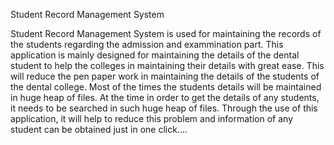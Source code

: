 Student Record Management System

Student Record Management System is used for maintaining the records of the students regarding the admission and exammination part. This application is mainly designed for maintaining the details of the dental student to help the colleges in maintaining their details with great ease. This will reduce the pen paper work in maintaining the details of the students of the dental college. Most of the times the students details will be maintained in huge heap of files. At the time in order to get the details of any students, it needs to be searched in such huge heap of files. Through the use of this application, it will help to reduce this problem and information of any student can be obtained just in one click....
